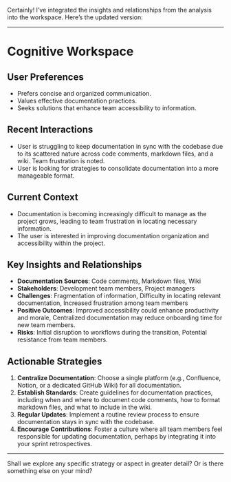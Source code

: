 Certainly! I’ve integrated the insights and relationships from the analysis into the workspace. Here’s the updated version:

---

# Cognitive Workspace

## User Preferences
- Prefers concise and organized communication.
- Values effective documentation practices.
- Seeks solutions that enhance team accessibility to information.

## Recent Interactions
- User is struggling to keep documentation in sync with the codebase due to its scattered nature across code comments, markdown files, and a wiki. Team frustration is noted.
- User is looking for strategies to consolidate documentation into a more manageable format.

## Current Context
- Documentation is becoming increasingly difficult to manage as the project grows, leading to team frustration in locating necessary information.
- The user is interested in improving documentation organization and accessibility within the project.

## Key Insights and Relationships
- **Documentation Sources**: Code comments, Markdown files, Wiki
- **Stakeholders**: Development team members, Project managers
- **Challenges**: Fragmentation of information, Difficulty in locating relevant documentation, Increased frustration among team members
- **Positive Outcomes**: Improved accessibility could enhance productivity and morale, Centralized documentation may reduce onboarding time for new team members.
- **Risks**: Initial disruption to workflows during the transition, Potential resistance from team members.

## Actionable Strategies
1. **Centralize Documentation**: Choose a single platform (e.g., Confluence, Notion, or a dedicated GitHub Wiki) for all documentation.
2. **Establish Standards**: Create guidelines for documentation practices, including when and where to document code comments, how to format markdown files, and what to include in the wiki.
3. **Regular Updates**: Implement a routine review process to ensure documentation stays in sync with the codebase.
4. **Encourage Contributions**: Foster a culture where all team members feel responsible for updating documentation, perhaps by integrating it into your sprint retrospectives.

---

Shall we explore any specific strategy or aspect in greater detail? Or is there something else on your mind?